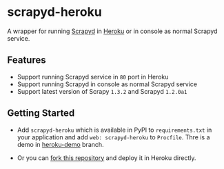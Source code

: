 # scrapyd-heroku

A wrapper for running [Scrapyd](https://github.com/scrapy/scrapyd) in [Heroku](https://heroku.com/) or in console as normal Scrapyd service.

## Features

- Support running Scrapyd service in ```80``` port in Heroku
- Support running Scrapyd in console as normal Scrapyd service
- Support latest version of Scrapy ```1.3.2``` and Scrapyd ```1.2.0a1```
    
## Getting Started

- Add ```scrapyd-heroku``` which is available in PyPI to ```requirements.txt``` in your application and add ```web: scrapyd-heroku``` to ```Procfile```. Thre is a demo in [heroku-demo](https://github.com/jxltom/scrapyd-heroku/tree/heroku-demo) branch.

- Or you can [fork this repository](https://github.com/jxltom/scrapyd-heroku#fork-destination-box) and deploy it in Heroku directly.
